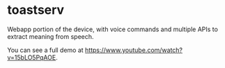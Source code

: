 # toastserv

Webapp portion of the device, with voice commands and multiple APIs to extract meaning from speech.

You can see a full demo at https://www.youtube.com/watch?v=15bLO5PqAOE.
